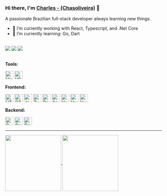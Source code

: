 ### Hi there, I'm [Charles - (Chasoliveira)](https://www.google.com/search?q=chasoliveira) 👋

A passionate Brazilian full-stack developer always learning new things.

- 🔭 I’m currently working with React, Typescript, and .Net Core
- 🌱 I’m currently learning: Go, Dart

<br>
<div>
  <a href="https://discordapp.com/users/585624785820581929" target="_blank"><img src="https://img.shields.io/badge/Discord-7289DA?style=for-the-badge&logo=discord&logoColor=white"></a>
  <a href = "mailto:chasoliveira@outlook.com"><img src="https://img.shields.io/badge/Microsoft_Outlook-0078D4?style=for-the-badge&logo=microsoft-outlook&logoColor=white"></a>
  <a href="https://www.linkedin.com/in/chasoliveira/" target="_blank"><img src="https://img.shields.io/badge/-LinkedIn-%230077B5?style=for-the-badge&logo=linkedin&logoColor=white"></a>
</div>
<br>

**Tools:**

<div style="display: inline_block">
  <a href="#" title="Visual Studio"><img alt="Visual Studio" height="26" src="https://cdn.jsdelivr.net/gh/devicons/devicon/icons/visualstudio/visualstudio-plain.svg" /></a>
  <a href="#" title="VS Code"><img alt="VS Code" height="26" src="https://cdn.jsdelivr.net/gh/devicons/devicon/icons/vscode/vscode-original.svg" /></a>
</div>

**Frontend:**

<div style="display: inline_block">
  <a href="#" title="HTML5"><img alt="HTML5" height="26" src="https://cdn.jsdelivr.net/gh/devicons/devicon/icons/html5/html5-original.svg" /></a>
  <a href="#" title="CSS3"><img alt="CSS3" height="26" src="https://cdn.jsdelivr.net/gh/devicons/devicon/icons/css3/css3-original.svg" /></a>
  <a href="#" title="JavaScript"><img alt="JavaScript" height="26" src="https://cdn.jsdelivr.net/gh/devicons/devicon/icons/javascript/javascript-original.svg" /></a>
  <a href="#" title="TypeScript"><img alt="TypeScript" height="26" src="https://cdn.jsdelivr.net/gh/devicons/devicon/icons/typescript/typescript-original.svg" /></a>
  <a href="#" title="React"><img alt="React" height="26" src="https://cdn.jsdelivr.net/gh/devicons/devicon/icons/react/react-original.svg" /></a>
  <a href="#" title="Angular"><img alt="Angular" height="26" src="https://cdn.jsdelivr.net/gh/devicons/devicon/icons/angularjs/angularjs-original.svg" /></a>
  <a href="#" title="Vue"><img alt="Vue" height="26" src="https://cdn.jsdelivr.net/gh/devicons/devicon/icons/vuejs/vuejs-original.svg" /></a>
  <a href="#" title="Vue"><img alt="Vue" height="26" src="https://cdn.jsdelivr.net/gh/devicons/devicon/icons/bootstrap/bootstrap-original.svg" /></a>
  <a href="#" title="Vue"><img alt="Vue" height="26" src="https://cdn.jsdelivr.net/gh/devicons/devicon/icons/materialui/materialui-original.svg" /></a>
</div>

**Backend:**

<div style="display: inline_block">
  <a href="#" title="C Sharp"><img alt="C Sharp" height="26" src="https://cdn.jsdelivr.net/gh/devicons/devicon/icons/csharp/csharp-original.svg" /></a>
  <a href="#" title="GoLang"><img alt="GoLang" height="26" src='https://cdn.jsdelivr.net/gh/devicons/devicon/icons/go/go-original.svg'></a>
  <a href="#" title="Dart"><img alt="Dart" height="26" src='https://cdn.jsdelivr.net/gh/devicons/devicon/icons/dart/dart-original.svg'></a>
</div>

---

<div>
  <a href="https://github.com/chasoliveira">
    <img align="center" height="180em" src="https://github-readme-stats.vercel.app/api?username=chasoliveira&show_icons=true&theme=tokyonight&include_all_commits=true&count_private=true"/>
    <img align="center" height="180em" src="https://github-readme-stats.vercel.app/api/top-langs/?username=chasoliveira&layout=compact&langs_count=7&theme=tokyonight"/>
  </a>
</div>
